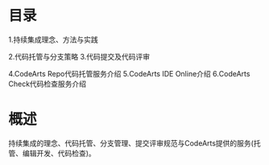 # 目录
1.持续集成理念、方法与实践

2.代码托管与分支策略
3.代码提交及代码评审

4.CodeArts Repo代码托管服务介绍
5.CodeArts IDE Online介绍
6.CodeArts Check代码检查服务介绍

# 概述
持续集成的理念、代码托管、分支管理、提交评审规范与CodeArts提供的服务(托管、编辑开发、代码检查)。
